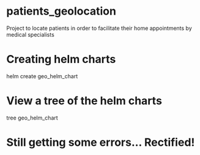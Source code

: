 # patients_geolocation
Project to locate patients in order to facilitate their home appointments by medical specialists

# Creating helm charts
helm create geo_helm_chart

# View a tree of the helm charts
tree geo_helm_chart

# Still getting some errors... Rectified!